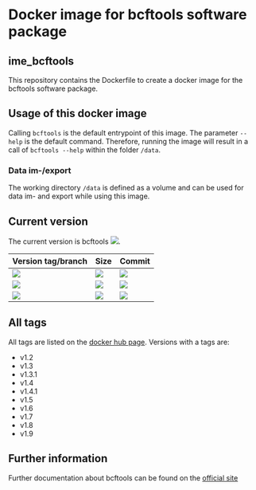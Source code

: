 # Docker image for bcftools software package
## ime_bcftools
This repository contains the Dockerfile to create a docker image for the bcftools software package.

## Usage of this docker image
Calling `bcftools` is the default entrypoint of this image. The parameter `--help` is the default command. Therefore, running the image will result in a call of `bcftools --help` within the folder `/data`.
### Data im-/export
The working directory `/data` is defined as a volume and can be used for data im- and export while using this image.

## Current version
The current version is bcftools [![](https://images.microbadger.com/badges/version/greatfireball/ime_bcftools:v1.9.svg)](https://microbadger.com/images/greatfireball/ime_bcftools:v1.9 "Get your own version badge on microbadger.com").

| Version tag/branch | Size | Commit |
|-|-|-|
| [![](https://images.microbadger.com/badges/version/greatfireball/ime_bcftools:v1.9.svg)](https://microbadger.com/images/greatfireball/ime_bcftools:v1.9 "Get your own version badge on microbadger.com") | [![](https://images.microbadger.com/badges/image/greatfireball/ime_bcftools:v1.9.svg)](https://microbadger.com/images/greatfireball/ime_bcftools:v1.9 "Get your own image badge on microbadger.com") | [![](https://images.microbadger.com/badges/commit/greatfireball/ime_bcftools:v1.9.svg)](https://microbadger.com/images/greatfireball/ime_bcftools:v1.9 "Get your own commit badge on microbadger.com") |
| [![](https://images.microbadger.com/badges/version/greatfireball/ime_bcftools:master.svg)](https://microbadger.com/images/greatfireball/ime_bcftools:master "Get your own version badge on microbadger.com") | [![](https://images.microbadger.com/badges/image/greatfireball/ime_bcftools:master.svg)](https://microbadger.com/images/greatfireball/ime_bcftools:master "Get your own image badge on microbadger.com") | [![](https://images.microbadger.com/badges/commit/greatfireball/ime_bcftools:master.svg)](https://microbadger.com/images/greatfireball/ime_bcftools:master "Get your own commit badge on microbadger.com") |
| [![](https://images.microbadger.com/badges/version/greatfireball/ime_bcftools:develop.svg)](https://microbadger.com/images/greatfireball/ime_bcftools:develop "Get your own version badge on microbadger.com") | [![](https://images.microbadger.com/badges/image/greatfireball/ime_bcftools:develop.svg)](https://microbadger.com/images/greatfireball/ime_bcftools:develop "Get your own image badge on microbadger.com") | [![](https://images.microbadger.com/badges/commit/greatfireball/ime_bcftools:develop.svg)](https://microbadger.com/images/greatfireball/ime_bcftools:develop "Get your own commit badge on microbadger.com") |

## All tags
All tags are listed on the [docker hub page](https://hub.docker.com/r/greatfireball/ime_bcftools/tags/). Versions with a tags are:
- v1.2
- v1.3
- v1.3.1
- v1.4
- v1.4.1
- v1.5
- v1.6
- v1.7
- v1.8
- v1.9

## Further information
Further documentation about bcftools can be found on the [official site](http://www.htslib.org/doc/bcftools.html)
